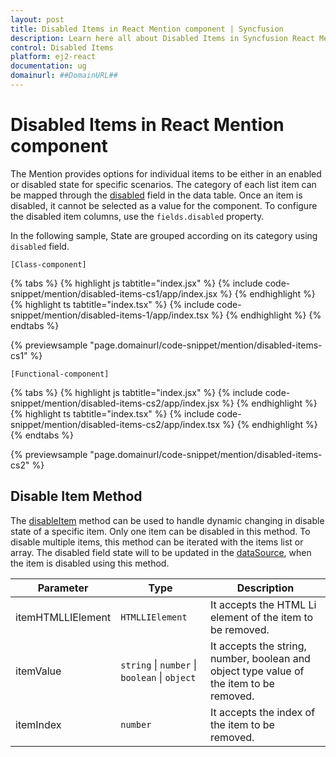 ```yaml
---
layout: post
title: Disabled Items in React Mention component | Syncfusion
description: Learn here all about Disabled Items in Syncfusion React Mention component of Syncfusion Essential JS 2 and more.
control: Disabled Items 
platform: ej2-react
documentation: ug
domainurl: ##DomainURL##
---
```


# Disabled Items in React Mention component

The Mention provides options for individual items to be either in an enabled or disabled state for specific scenarios. The category of each list item can be mapped through the [disabled](https://ej2.syncfusion.com/react/documentation/api/mention/#fields) field in the data table. Once an item is disabled, it cannot be selected as a value for the component. To configure the disabled item columns, use the `fields.disabled` property.

In the following sample, State are grouped according on its category using `disabled` field.

`[Class-component]`

{% tabs %}
{% highlight js tabtitle="index.jsx" %}
{% include code-snippet/mention/disabled-items-cs1/app/index.jsx %}
{% endhighlight %}
{% highlight ts tabtitle="index.tsx" %}
{% include code-snippet/mention/disabled-items-1/app/index.tsx %}
{% endhighlight %}
{% endtabs %}

 {% previewsample "page.domainurl/code-snippet/mention/disabled-items-cs1" %}

`[Functional-component]`

{% tabs %}
{% highlight js tabtitle="index.jsx" %}
{% include code-snippet/mention/disabled-items-cs2/app/index.jsx %}
{% endhighlight %}
{% highlight ts tabtitle="index.tsx" %}
{% include code-snippet/mention/disabled-items-cs2/app/index.tsx %}
{% endhighlight %}
{% endtabs %}

 {% previewsample "page.domainurl/code-snippet/mention/disabled-items-cs2" %}

## Disable Item Method

The [disableItem](https://ej2.syncfusion.com/react/documentation/api/mention/#disableItem) method can be used to handle dynamic changing in disable state of a specific item. Only one item can be disabled in this method. To disable multiple items, this method can be iterated with the items list or array. The disabled field state will to be updated in the [dataSource](https://ej2.syncfusion.com/react/documentation/api/mention/#datasource), when the item is disabled using this method.

| Parameter | Type | Description |
|------|------|------|
| itemHTMLLIElement |  <code>HTMLLIElement</code> |  It accepts the HTML Li element of the item to be removed.  |
| itemValue | <code>string</code> \| <code>number</code> \| <code>boolean</code> \| <code>object</code> | It accepts the string, number, boolean and object type value of the item to be removed. |
| itemIndex | <code>number</code> | It accepts the index of the item to be removed. |



